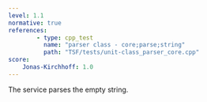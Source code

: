 ```yaml
---
level: 1.1
normative: true
references:
        - type: cpp_test
          name: "parser class - core;parse;string"
          path: "TSF/tests/unit-class_parser_core.cpp"
score:
    Jonas-Kirchhoff: 1.0
---
```


The service parses the empty string.